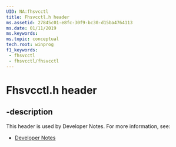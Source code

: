 ```yaml
---
UID: NA:fhsvcctl
title: Fhsvcctl.h header
ms.assetid: 27845c01-e8fc-30f9-bc30-d15ba4764113
ms.date: 01/11/2019
ms.keywords: 
ms.topic: conceptual
tech.root: winprog
f1_keywords:
 - fhsvcctl
 - fhsvcctl/fhsvcctl
---
```


# Fhsvcctl.h header


## -description

This header is used by Developer Notes. For more information, see:

- [Developer Notes](../_winprog/index.md)


